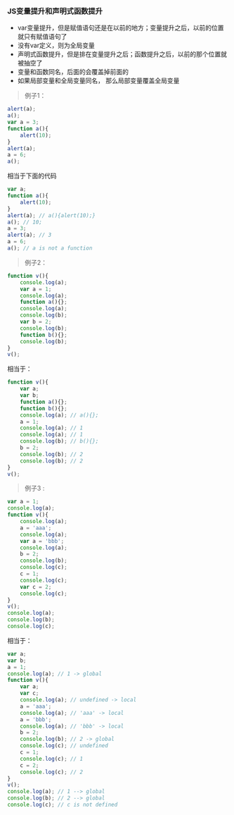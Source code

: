 ### JS变量提升和声明式函数提升
* var变量提升，但是赋值语句还是在以前的地方；变量提升之后，以前的位置就只有赋值语句了
* 没有var定义，则为全局变量
* 声明式函数提升，但是排在变量提升之后；函数提升之后，以前的那个位置就被抽空了
* 变量和函数同名，后面的会覆盖掉前面的
* 如果局部变量和全局变量同名， 那么局部变量覆盖全局变量
> 例子1：
```js
alert(a);
a();
var a = 3; 
function a(){
	alert(10);
}
alert(a);
a = 6; 
a();
```
相当于下面的代码
```js
var a;
function a(){
	alert(10);
}
alert(a); // a(){alert(10);}
a(); // 10;
a = 3;
alert(a); // 3
a = 6;
a(); // a is not a function
```
> 例子2：
```js
function v(){
	console.log(a);
	var a = 1;
	console.log(a);
	function a(){};
	console.log(a);
	console.log(b);
	var b = 2;
	console.log(b);
	function b(){};
	console.log(b);
}
v();
```
相当于： 
```js
function v(){
	var a;
	var b;
	function a(){};
	function b(){};
	console.log(a); // a(){};
	a = 1;
	console.log(a); // 1
	console.log(a); // 1
	console.log(b); // b(){};
	b = 2;
	console.log(b); // 2
	console.log(b); // 2
}
v();
```
> 例子3 :
```js
var a = 1;
console.log(a);
function v(){
	console.log(a);
	a = 'aaa';
	console.log(a);
	var a = 'bbb';
	console.log(a);
    b = 2;
    console.log(b);
    console.log(c);
    c = 1;
    console.log(c);
    var c = 2;
    console.log(c);
}
v();
console.log(a);
console.log(b);
console.log(c);
```
相当于：
```js
var a;
var b;
a = 1;
console.log(a); // 1 -> global
function v(){
	var a;
	var c;
	console.log(a); // undefined -> local
	a = 'aaa';
	console.log(a); // 'aaa' -> local
	a = 'bbb';
	console.log(a); // 'bbb' -> local
	b = 2;
    console.log(b); // 2 -> global
    console.log(c); // undefined
    c = 1;
    console.log(c); // 1
    c = 2;
    console.log(c); // 2
}
v();
console.log(a); // 1 --> global
console.log(b); // 2 --> global
console.log(c); // c is not defined
```